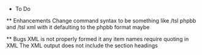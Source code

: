 * To Do

** Enhancements
Change command syntax to be something like /tsl phpbb and /tsl xml with it defaulting to the phpbb format maybe


** Bugs
XML is not properly formed it any item names require quoting in XML
The XML output does not include the section headings